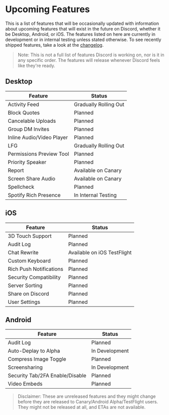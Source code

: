 <!-- TITLE: Upcoming Features -->
<!-- SUBTITLE: A quick summary of Upcoming Features -->

# Upcoming Features
This is a list of features that will be occasionally updated with information about upcoming features that will exist in the future on Discord, whether it be Desktop, Android, or iOS. The features listed on here are currently in development or in internal testing unless stated otherwise. To see recently shipped features, take a look at the [changelog](/changelog).

> Note: This is not a full list of features Discord is working on, nor is it in any specific order. The features will release whenever Discord feels like they're ready.

## Desktop

| Feature |	Status |
|---------|---------|
| Activity Feed | Gradually Rolling Out |
| Block Quotes | Planned |
| Cancelable Uploads | Planned |
| Group DM Invites | Planned |
| Inline Audio/Video Player | Planned |
| LFG | Gradually Rolling Out |
| Permissions Preview Tool | Planned |
| Priority Speaker | Planned |
| Report | Available on Canary |
| Screen Share Audio | Available on Canary |
| Spellcheck | Planned |
| Spotify Rich Presence | In Internal Testing |

## iOS
| Feature | Status	|
|---------|---------|
| 3D Touch Support | Planned |
| Audit Log | Planned |
| Chat Rewrite | Available on iOS TestFlight |
| Custom Keyboard | Planned |
| Rich Push Notifications | Planned |
| Security Compatibility | Planned |
| Server Sorting | Planned |
| Share on Discord | Planned |
| User Settings | Planned |

## Android
| Feature | Status |
|---------|--------|
| Audit Log | Planned |
| Auto-Deplay to Alpha | In Development |
| Compress Image Toggle | Planned |
| Screensharing | In Development |
| Security Tab/2FA Enable/Disable | Planned |
| Video Embeds | Planned |

> Disclaimer: These are unreleased features and they might change before they are released to Canary/Android Alpha/TestFlight users. They might not be released at all, and ETAs are not available.
